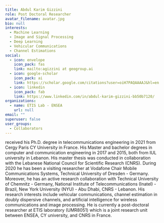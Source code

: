 ```yaml
---
title: Abdul Karim Gizzini
role: Post Doctoral Researcher
avatar_filename: avatar.jpg
bio: null
interests:
  - Machine Learning
  - Image and Signal Processing
  - Deep Learning
  - Vehicular Communications
  - Channel Estimations
social:
  - icon: envelope
    icon_pack: fas
    link: mailto:agizzini at geogroup.ai
  - icon: google-scholar
    icon_pack: ai
    link: https://scholar.google.com/citations?user=oiH7PAQAAAAJ&hl=en
  - icon: linkedin
    icon_pack: fab
    link: https://www.linkedin.com/in/abdul-karim-gizzini-bb50b7120/
organizations:
  - name: ETIS Lab - ENSEA
    url: null
email: ""
superuser: false
user_groups:
  - Collaborators
---
```

<!--StartFragment-->

received his Ph.D. degree in telecommunications engineering in 2021 from Cergy Paris CY University in France. His Master and bachelor degrees in computer and communication engineering in 2017 and 2015, both from IUL university in Lebanon. His master thesis was conducted in collaboration with the Lebanese National Council for Scientific Research (CNRS). During 2020 he has been a visiting researcher at Vodafone Chair Mobile Communications Systems, Technical University of Dresden - Germany. Moreover, he has an active research collaboration with Technical University of Chemnitz - Germany, National Institute of Telecommunications (Inatel) - Brazil, New York University (NYU) - Abu Dhabi, CNRS - Lebanon. His research interests include vehicular communications, channel estimation in doubly dispersive channels, and artificial intelligence for wireless communications and image processing. He is currently a post-doctoral researcher at ETIS laboratory (UMR8051) which is a joint research unit between ENSEA, CY university, and CNRS in France.

<!--EndFragment-->
